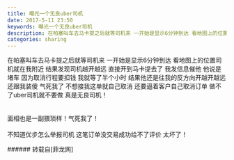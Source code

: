 ```yaml
---
title: 曝光一个无良uber司机
date: 2017-5-11 23:50
keywords: 曝光一个无良uber司机
description: 在帕塞叫车去马卡提之后就等司机来 一开始是显示6分钟到达 看地图上的位置司机就在我附近 结果发现司机越开越远 直接开到马卡提去了 我发信息催他 他说是堵车 因为取消行程要扣钱 我就等了半个小时 结果他还是往我的反方向开越开越远 还跟我装傻 气死我了 不想接我这单就自己取消 还要逼着客户自己取消订单 做不了uber司机就不要做 真是无良司机！面相也是一副猥琐样！气死我了！不知道优步怎么举报司机 这笔订单没交易成功给不了评价 太坏了！
categories: sharing
---
```

<td class="t_f" id="postmessage_741044">

在帕塞叫车去马卡提之后就等司机来 一开始是显示6分钟到达 看地图上的位置司机就在我附近 结果发现司机越开越远 直接开到马卡提去了 我发信息催他 他说是堵车 因为取消行程要扣钱 我就等了半个小时 结果他还是往我的反方向开越开越远 还跟我装傻 气死我了 不想接我这单就自己取消 还要逼着客户自己取消订单 做不了uber司机就不要做 真是无良司机！<br/>
<img alt="" border="0" class="zoom" data-cf-modified-2a86b5080dd3da03f02a3ae6-="" file="http://www.flw.ph/data/appbyme/upload/image/201705/11/C22iGGzhYfbZ.jpg" id="aimg_RRnZl" lazyloadthumb="1" onclick="" onmouseover="" src="http://www.flw.ph/data/appbyme/upload/image/201705/11/C22iGGzhYfbZ.jpg"/><br/>
<br/>
<img alt="" border="0" class="zoom" data-cf-modified-2a86b5080dd3da03f02a3ae6-="" file="http://www.flw.ph/data/appbyme/upload/image/201705/11/YYO8cLF5YqCs.jpg" id="aimg_BB98y" lazyloadthumb="1" onclick="" onmouseover="" src="http://www.flw.ph/data/appbyme/upload/image/201705/11/YYO8cLF5YqCs.jpg"/><br/>
<br/>
<img alt="" border="0" class="zoom" data-cf-modified-2a86b5080dd3da03f02a3ae6-="" file="http://www.flw.ph/data/appbyme/upload/image/201705/11/MUJpiOUAYHye.jpg" id="aimg_k044f" lazyloadthumb="1" onclick="" onmouseover="" src="http://www.flw.ph/data/appbyme/upload/image/201705/11/MUJpiOUAYHye.jpg"/><br/>
面相也是一副猥琐样！气死我了！<br/>
<br/>
不知道优步怎么举报司机 这笔订单没交易成功给不了评价 太坏了！<br/>
</td>
###### 转载自[菲龙网]